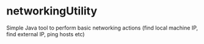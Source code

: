 # networkingUtility
Simple Java tool to perform basic networking actions (find local machine IP, find external IP, ping hosts etc)
